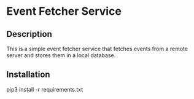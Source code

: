 # Event Fetcher Service

## Description
This is a simple event fetcher service that fetches events from a remote server and stores them in a local database.

## Installation
pip3 install -r requirements.txt